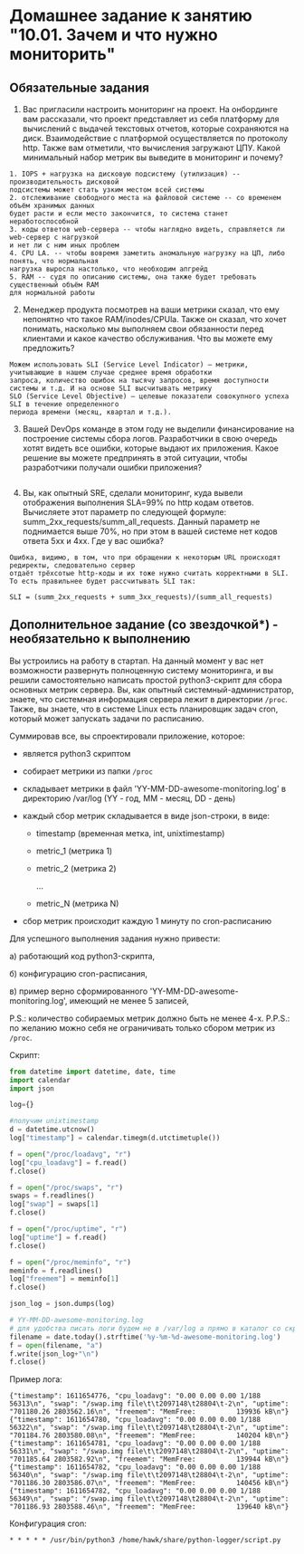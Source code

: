 # Домашнее задание к занятию "10.01. Зачем и что нужно мониторить"

## Обязательные задания

1. Вас пригласили настроить мониторинг на проект. На онбординге вам рассказали, что проект представляет из себя 
платформу для вычислений с выдачей текстовых отчетов, которые сохраняются на диск. Взаимодействие с платформой 
осуществляется по протоколу http. Также вам отметили, что вычисления загружают ЦПУ. Какой минимальный набор метрик вы
выведите в мониторинг и почему?

```
1. IOPS + нагрузка на дисковую подсистему (утилизация) -- производительность дисковой
подсистемы может стать узким местом всей системы
2. отслеживание свободного места на файловой системе -- со временем объём хранимых данных
будет расти и если место закончится, то система станет неработоспособной
3. коды ответов web-сервера -- чтобы наглядно видеть, справляется ли web-сервер с нагрузкой
и нет ли с ним иных проблем
4. CPU LA. -- чтобы вовремя заметить аномальную нагрузку на ЦП, либо понять, что нормальная
нагрузка выросла настолько, что необходим апгрейд
5. RAM -- судя по описанию системы, она также будет требовать существенный объём RAM
для нормальной работы
```

2. Менеджер продукта посмотрев на ваши метрики сказал, что ему непонятно что такое RAM/inodes/CPUla. Также он сказал, 
что хочет понимать, насколько мы выполняем свои обязанности перед клиентами и какое качество обслуживания. Что вы 
можете ему предложить?

```
Можем использовать SLI (Service Level Indicator) — метрики, учитывающие в нашем случае среднее время обработки
запроса, количество ошибок на тысячу запросов, время доступности системы и т.д. И на основе SLI высчитывать метрику
SLO (Service Level Objective) — целевые показатели совокупного успеха SLI в течение определенного
периода времени (месяц, квартал и т.д.).
```

3. Вашей DevOps команде в этом году не выделили финансирование на построение системы сбора логов. Разработчики в свою 
очередь хотят видеть все ошибки, которые выдают их приложения. Какое решение вы можете предпринять в этой ситуации, 
чтобы разработчики получали ошибки приложения?
```

```

4. Вы, как опытный SRE, сделали мониторинг, куда вывели отображения выполнения SLA=99% по http кодам ответов. 
Вычисляете этот параметр по следующей формуле: summ_2xx_requests/summ_all_requests. Данный параметр не поднимается выше 
70%, но при этом в вашей системе нет кодов ответа 5xx и 4xx. Где у вас ошибка?
```
Ошибка, видимо, в том, что при обращении к некоторым URL происходят редиректы, следовательно сервер
отдаёт трёхсотые http-коды и их тоже нужно считать корректными в SLI. То есть правильнее будет рассчитывать SLI так:

SLI = (summ_2xx_requests + summ_3xx_requests)/(summ_all_requests)
```

## Дополнительное задание (со звездочкой*) - необязательно к выполнению

Вы устроились на работу в стартап. На данный момент у вас нет возможности развернуть полноценную систему 
мониторинга, и вы решили самостоятельно написать простой python3-скрипт для сбора основных метрик сервера. Вы, как 
опытный системный-администратор, знаете, что системная информация сервера лежит в директории `/proc`. 
Также, вы знаете, что в системе Linux есть  планировщик задач cron, который может запускать задачи по расписанию.

Суммировав все, вы спроектировали приложение, которое:
- является python3 скриптом
- собирает метрики из папки `/proc`
- складывает метрики в файл 'YY-MM-DD-awesome-monitoring.log' в директорию /var/log 
(YY - год, MM - месяц, DD - день)
- каждый сбор метрик складывается в виде json-строки, в виде:
  + timestamp (временная метка, int, unixtimestamp)
  + metric_1 (метрика 1)
  + metric_2 (метрика 2)
  
     ...
     
  + metric_N (метрика N)
  
- сбор метрик происходит каждую 1 минуту по cron-расписанию

Для успешного выполнения задания нужно привести:

а) работающий код python3-скрипта,

б) конфигурацию cron-расписания,

в) пример верно сформированного 'YY-MM-DD-awesome-monitoring.log', имеющий не менее 5 записей,

P.S.: количество собираемых метрик должно быть не менее 4-х.
P.P.S.: по желанию можно себя не ограничивать только сбором метрик из `/proc`.

Скрипт:
```python
from datetime import datetime, date, time
import calendar
import json

log={}

#получим unixtimestamp
d = datetime.utcnow()
log["timestamp"] = calendar.timegm(d.utctimetuple())

f = open("/proc/loadavg", "r")
log["cpu_loadavg"] = f.read()
f.close()

f = open("/proc/swaps", "r")
swaps = f.readlines()
log["swap"] = swaps[1]
f.close()

f = open("/proc/uptime", "r")
log["uptime"] = f.read()
f.close()

f = open("/proc/meminfo", "r")
meminfo = f.readlines()
log["freemem"] = meminfo[1]
f.close()

json_log = json.dumps(log)

# YY-MM-DD-awesome-monitoring.log
# для удобства писать логи будем не в /var/log а прямо в каталог со скриптом
filename = date.today().strftime('%y-%m-%d-awesome-monitoring.log')
f = open(filename, "a")
f.write(json_log+"\n")
f.close()
```

Пример лога:
```
{"timestamp": 1611654776, "cpu_loadavg": "0.00 0.00 0.00 1/188 56313\n", "swap": "/swap.img file\t\t2097148\t28804\t-2\n", "uptime": "701180.26 2803562.16\n", "freemem": "MemFree:          139936 kB\n"}
{"timestamp": 1611654780, "cpu_loadavg": "0.00 0.00 0.00 1/188 56322\n", "swap": "/swap.img file\t\t2097148\t28804\t-2\n", "uptime": "701184.76 2803580.08\n", "freemem": "MemFree:          140204 kB\n"}
{"timestamp": 1611654781, "cpu_loadavg": "0.00 0.00 0.00 1/188 56331\n", "swap": "/swap.img file\t\t2097148\t28804\t-2\n", "uptime": "701185.64 2803582.92\n", "freemem": "MemFree:          139944 kB\n"}
{"timestamp": 1611654782, "cpu_loadavg": "0.00 0.00 0.00 1/188 56340\n", "swap": "/swap.img file\t\t2097148\t28804\t-2\n", "uptime": "701186.30 2803586.07\n", "freemem": "MemFree:          140456 kB\n"}
{"timestamp": 1611654782, "cpu_loadavg": "0.00 0.00 0.00 1/188 56349\n", "swap": "/swap.img file\t\t2097148\t28804\t-2\n", "uptime": "701186.93 2803588.46\n", "freemem": "MemFree:          139640 kB\n"}
```

Конфигурация cron:
```
* * * * * /usr/bin/python3 /home/hawk/share/python-logger/script.py
```
